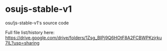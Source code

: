 # osujs-stable-v1
osu!js-stable-v1's source code

Full file list/history here: https://drive.google.com/drive/folders/1Zsg_BIPj9Q6HOtF8A2FCBWPKzjrku7IL?usp=sharing
